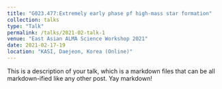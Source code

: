 ```yaml
---
title: "G023.477:Extremely early phase pf high-mass star formation"
collection: talks
type: "Talk"
permalink: /talks/2021-02-talk-1
venue: "East Asian ALMA Science Workshop 2021"
date: 2021-02-17-19
location: "KASI, Daejeon, Korea (Online)"
---
```


This is a description of your talk, which is a markdown files that can be all markdown-ified like any other post. Yay markdown!
